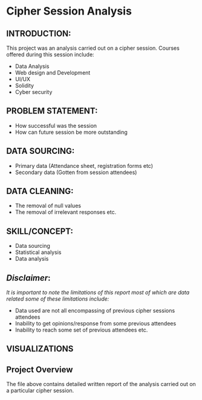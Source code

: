 # Cipher Session Analysis

## INTRODUCTION:
This project was an analysis carried out on a cipher session.
Courses offered during this session include:
-	Data Analysis
-	Web design and Development
-	UI/UX
-	Solidity
-	Cyber security 

## PROBLEM STATEMENT:
- How successful was the session
-  How can future session be more outstanding 

##  DATA SOURCING:
-	Primary data (Attendance sheet, registration forms etc)
-	Secondary data (Gotten from session attendees)

## DATA CLEANING:
-	The removal of null values
-	The removal of irrelevant responses etc.

## SKILL/CONCEPT: 
-	Data sourcing 
-	Statistical analysis
-	Data analysis 

## _Disclaimer_: 
  _It is important to note the limitations of this report most of which are data related some of these limitations include:_
-	 Data used are not all encompassing of previous cipher sessions attendees 
-	Inability to get opinions/response from some previous attendees
- Inability to reach some set of previous attendees etc.


## VISUALIZATIONS





## Project Overview
The file above contains detailed written report of the analysis carried out on a particular cipher session.

